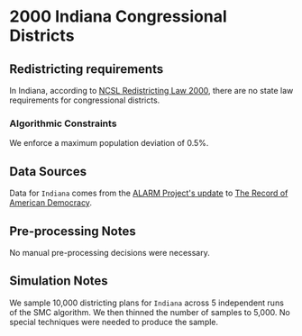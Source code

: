 # 2000 Indiana Congressional Districts

## Redistricting requirements
In Indiana, according to [NCSL Redistricting Law 2000](https://web.archive.org/web/20041216185957/https://www.senate.mn/departments/scr/redist/red2000/Tab5appx.htm), there are no state law requirements for congressional districts.

### Algorithmic Constraints
We enforce a maximum population deviation of 0.5%.

## Data Sources
Data for ``Indiana`` comes from the [ALARM Project's update](https://dataverse.harvard.edu/dataset.xhtml?persistentId=doi:10.7910/DVN/ZV5KF3) to [The Record of American Democracy](https://road.hmdc.harvard.edu/).

## Pre-processing Notes
No manual pre-processing decisions were necessary.

## Simulation Notes
We sample 10,000 districting plans for ``Indiana`` across 5 independent runs of the SMC algorithm.
We then thinned the number of samples to 5,000. 
No special techniques were needed to produce the sample.
